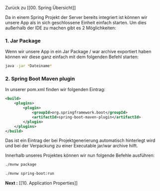 Zurück zu [[00. Spring Übersicht]]

Da in einem Spring Projekt der Server bereits integriert ist können wir unsere App als in sich geschlossene Einheit einfach starten. Um dies außerhalb der IDE zu machen gibt es 2 Möglichkeiten:

### 1. Jar Package

Wenn wir unsere App in ein Jar Package / war archive exportiert haben können wir diese ganz einfach mit dem folgenden Befehl starten:

```bash
java -jar *Dateiname*
```

### 2. Spring Boot Maven plugin

In unserer pom.xml finden wir folgenden Eintrag:

```xml
<build>
	<plugins>
		<plugin>
			<groupId>org.springframework.boot</groupId>
			<artifactId>spring-boot-maven-plugin</artifactId>
		</plugin>
	</plugins>
</build>
```

Das ist ein Eintrag der bei Projektgenerierung automatisch hinterlegt wird und bei der Verpackung zu einer Executable jar/war archive hilft.

Innerhalb unseres Projektes können wir nun folgende Befehle ausführen:

```bash
./mvnw package

./mvnw spring-boot:run
```


**Next :** [[10. Application Properties]]